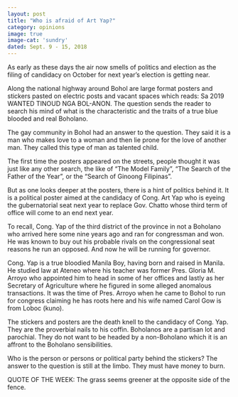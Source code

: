 ```yaml
---
layout: post
title: "Who is afraid of Art Yap?"
category: opinions
image: true
image-cat: 'sundry'
dated: Sept. 9 - 15, 2018
---
```


As early as these days the air now smells of politics and election as the filing of candidacy on October for next year’s election is getting near.

Along the national highway around Bohol are large format posters and stickers pasted on electric posts and vacant spaces which reads: Sa 2019 WANTED TINOUD NGA BOL-ANON. The question sends the reader to search his mind of what is the characteristic and the traits of a true blue blooded and real Boholano.

The gay community in Bohol had an answer to the question. They said it is a man who makes love to a woman and then lie prone for the love of another man. They called this type of man as talented child.

The first time the posters appeared on the streets, people thought it was just like any other search, the like of “The Model Family”, “The Search of the Father of the Year”, or the “Search of Ginoong Filipinas”.

But as one looks deeper at the posters, there is a hint of politics behind it. It is a political poster aimed at the candidacy of Cong. Art Yap who is eyeing the gubernatorial seat next year to replace Gov. Chatto whose third term of office will come to an end next year.

To recall, Cong. Yap of the third district of the province in not a Boholano who arrived here some nine years ago and ran for congressman and won. He was known to buy out his probable rivals on the congressional seat reasons he run an opposed. And now he will be running for governor.

Cong. Yap is a true bloodied Manila Boy, having born and raised in Manila. He studied law at Ateneo where his teacher was former Pres. Gloria M. Arroyo who appointed him to head in some of her offices and lastly as her Secretary of Agriculture where he figured in some alleged anomalous transactions.  It was the time of Pres. Arroyo when he came to Bohol to run for congress claiming he has roots here and his wife named Carol Gow is from Loboc (kuno).

The stickers and posters are the death knell to the candidacy of Cong. Yap. They are the proverbial nails to his coffin. Boholanos are a partisan lot and parochial. They do not want to be headed by a non-Boholano which it is an affront to the Boholano sensibilities.

Who is the person or persons or political party behind the stickers? The answer to the question is still at the limbo. They must have money to burn.

QUOTE OF THE WEEK: The grass seems greener at the opposite side of the fence.



